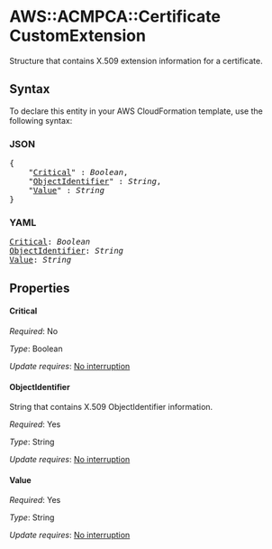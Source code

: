 # AWS::ACMPCA::Certificate CustomExtension

Structure that contains X.509 extension information for a certificate.

## Syntax

To declare this entity in your AWS CloudFormation template, use the following syntax:

### JSON

<pre>
{
    "<a href="#critical" title="Critical">Critical</a>" : <i>Boolean</i>,
    "<a href="#objectidentifier" title="ObjectIdentifier">ObjectIdentifier</a>" : <i>String</i>,
    "<a href="#value" title="Value">Value</a>" : <i>String</i>
}
</pre>

### YAML

<pre>
<a href="#critical" title="Critical">Critical</a>: <i>Boolean</i>
<a href="#objectidentifier" title="ObjectIdentifier">ObjectIdentifier</a>: <i>String</i>
<a href="#value" title="Value">Value</a>: <i>String</i>
</pre>

## Properties

#### Critical

_Required_: No

_Type_: Boolean

_Update requires_: [No interruption](https://docs.aws.amazon.com/AWSCloudFormation/latest/UserGuide/using-cfn-updating-stacks-update-behaviors.html#update-no-interrupt)

#### ObjectIdentifier

String that contains X.509 ObjectIdentifier information.

_Required_: Yes

_Type_: String

_Update requires_: [No interruption](https://docs.aws.amazon.com/AWSCloudFormation/latest/UserGuide/using-cfn-updating-stacks-update-behaviors.html#update-no-interrupt)

#### Value

_Required_: Yes

_Type_: String

_Update requires_: [No interruption](https://docs.aws.amazon.com/AWSCloudFormation/latest/UserGuide/using-cfn-updating-stacks-update-behaviors.html#update-no-interrupt)

